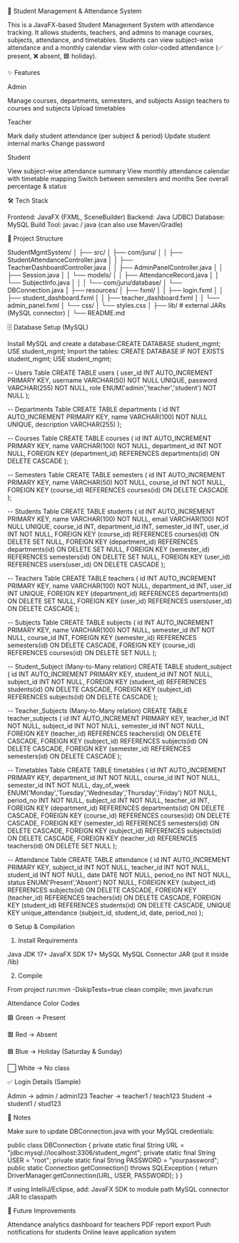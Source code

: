 📘 Student Management & Attendance System

This is a JavaFX-based Student Management System with attendance tracking.
It allows students, teachers, and admins to manage courses, subjects, attendance, and timetables.
Students can view subject-wise attendance and a monthly calendar view with color-coded attendance (✅ present, ❌ absent, 🟦 holiday).

✨ Features

Admin

Manage courses, departments, semesters, and subjects
Assign teachers to courses and subjects
Upload timetables

Teacher

Mark daily student attendance (per subject & period)
Update student internal marks
Change password

Student

View subject-wise attendance summary
View monthly attendance calendar with timetable mapping
Switch between semesters and months
See overall percentage & status

🛠 Tech Stack

Frontend: JavaFX (FXML, SceneBuilder)
Backend: Java (JDBC)
Database: MySQL
Build Tool: javac / java (can also use Maven/Gradle)

📂 Project Structure

StudentMgmtSystem/
│
├── src/
│   ├── com/juru/
│   │   ├── StudentAttendanceController.java
│   │   ├── TeacherDashboardController.java
│   │   ├── AdminPanelController.java
│   │   ├── Session.java
│   │   └── models/
│   │       ├── AttendanceRecord.java
│   │       └── SubjectInfo.java
│   │
│   └── com/juru/database/
│       └── DBConnection.java
│
├── resources/
│   ├── fxml/
│   │   ├── login.fxml
│   │   ├── student_dashboard.fxml
│   │   ├── teacher_dashboard.fxml
│   │   └── admin_panel.fxml
│   └── css/
│       └── styles.css
│
├── lib/   # external JARs (MySQL connector)
│
└── README.md

🗄 Database Setup (MySQL)

Install MySQL and create a database:CREATE DATABASE student_mgmt;
USE student_mgmt;
Import the tables:
CREATE DATABASE IF NOT EXISTS student_mgmt;
USE student_mgmt;

-- Users Table
CREATE TABLE users (
    user_id INT AUTO_INCREMENT PRIMARY KEY,
    username VARCHAR(50) NOT NULL UNIQUE,
    password VARCHAR(255) NOT NULL,
    role ENUM('admin','teacher','student') NOT NULL
);

-- Departments Table
CREATE TABLE departments (
    id INT AUTO_INCREMENT PRIMARY KEY,
    name VARCHAR(100) NOT NULL UNIQUE,
    description VARCHAR(255)
);

-- Courses Table
CREATE TABLE courses (
    id INT AUTO_INCREMENT PRIMARY KEY,
    name VARCHAR(100) NOT NULL,
    department_id INT NOT NULL,
    FOREIGN KEY (department_id) REFERENCES departments(id) ON DELETE CASCADE
);

-- Semesters Table
CREATE TABLE semesters (
    id INT AUTO_INCREMENT PRIMARY KEY,
    name VARCHAR(50) NOT NULL,
    course_id INT NOT NULL,
    FOREIGN KEY (course_id) REFERENCES courses(id) ON DELETE CASCADE
);

-- Students Table
CREATE TABLE students (
    id INT AUTO_INCREMENT PRIMARY KEY,
    name VARCHAR(100) NOT NULL,
    email VARCHAR(100) NOT NULL UNIQUE,
    course_id INT,
    department_id INT,
    semester_id INT,
    user_id INT NOT NULL,
    FOREIGN KEY (course_id) REFERENCES courses(id) ON DELETE SET NULL,
    FOREIGN KEY (department_id) REFERENCES departments(id) ON DELETE SET NULL,
    FOREIGN KEY (semester_id) REFERENCES semesters(id) ON DELETE SET NULL,
    FOREIGN KEY (user_id) REFERENCES users(user_id) ON DELETE CASCADE
);

-- Teachers Table
CREATE TABLE teachers (
    id INT AUTO_INCREMENT PRIMARY KEY,
    name VARCHAR(100) NOT NULL,
    department_id INT,
    user_id INT UNIQUE,
    FOREIGN KEY (department_id) REFERENCES departments(id) ON DELETE SET NULL,
    FOREIGN KEY (user_id) REFERENCES users(user_id) ON DELETE CASCADE
);

-- Subjects Table
CREATE TABLE subjects (
    id INT AUTO_INCREMENT PRIMARY KEY,
    name VARCHAR(100) NOT NULL,
    semester_id INT NOT NULL,
    course_id INT,
    FOREIGN KEY (semester_id) REFERENCES semesters(id) ON DELETE CASCADE,
    FOREIGN KEY (course_id) REFERENCES courses(id) ON DELETE SET NULL
);

-- Student_Subject (Many-to-Many relation)
CREATE TABLE student_subject (
    id INT AUTO_INCREMENT PRIMARY KEY,
    student_id INT NOT NULL,
    subject_id INT NOT NULL,
    FOREIGN KEY (student_id) REFERENCES students(id) ON DELETE CASCADE,
    FOREIGN KEY (subject_id) REFERENCES subjects(id) ON DELETE CASCADE
);

-- Teacher_Subjects (Many-to-Many relation)
CREATE TABLE teacher_subjects (
    id INT AUTO_INCREMENT PRIMARY KEY,
    teacher_id INT NOT NULL,
    subject_id INT NOT NULL,
    semester_id INT NOT NULL,
    FOREIGN KEY (teacher_id) REFERENCES teachers(id) ON DELETE CASCADE,
    FOREIGN KEY (subject_id) REFERENCES subjects(id) ON DELETE CASCADE,
    FOREIGN KEY (semester_id) REFERENCES semesters(id) ON DELETE CASCADE
);

-- Timetables Table
CREATE TABLE timetables (
    id INT AUTO_INCREMENT PRIMARY KEY,
    department_id INT NOT NULL,
    course_id INT NOT NULL,
    semester_id INT NOT NULL,
    day_of_week ENUM('Monday','Tuesday','Wednesday','Thursday','Friday') NOT NULL,
    period_no INT NOT NULL,
    subject_id INT NOT NULL,
    teacher_id INT,
    FOREIGN KEY (department_id) REFERENCES departments(id) ON DELETE CASCADE,
    FOREIGN KEY (course_id) REFERENCES courses(id) ON DELETE CASCADE,
    FOREIGN KEY (semester_id) REFERENCES semesters(id) ON DELETE CASCADE,
    FOREIGN KEY (subject_id) REFERENCES subjects(id) ON DELETE CASCADE,
    FOREIGN KEY (teacher_id) REFERENCES teachers(id) ON DELETE SET NULL
);

-- Attendance Table
CREATE TABLE attendance (
    id INT AUTO_INCREMENT PRIMARY KEY,
    subject_id INT NOT NULL,
    teacher_id INT NOT NULL,
    student_id INT NOT NULL,
    date DATE NOT NULL,
    period_no INT NOT NULL,
    status ENUM('Present','Absent') NOT NULL,
    FOREIGN KEY (subject_id) REFERENCES subjects(id) ON DELETE CASCADE,
    FOREIGN KEY (teacher_id) REFERENCES teachers(id) ON DELETE CASCADE,
    FOREIGN KEY (student_id) REFERENCES students(id) ON DELETE CASCADE,
    UNIQUE KEY unique_attendance (subject_id, student_id, date, period_no)
);


⚙️ Setup & Compilation
1. Install Requirements

Java JDK 17+
JavaFX SDK 17+
MySQL
MySQL Connector JAR (put it inside /lib)

2. Compile

From project run:mvn -DskipTests=true clean compile; mvn javafx:run

Attendance Color Codes

🟩 Green → Present

🟥 Red → Absent

🟦 Blue → Holiday (Saturday & Sunday)

⬜ White → No class

✅ Login Details (Sample)

Admin → admin / admin123
Teacher → teacher1 / teach123
Student → student1 / stud123

📌 Notes

Make sure to update DBConnection.java with your MySQL credentials:

public class DBConnection {
    private static final String URL = "jdbc:mysql://localhost:3306/student_mgmt";
    private static final String USER = "root";
    private static final String PASSWORD = "yourpassword";
    public static Connection getConnection() throws SQLException {
        return DriverManager.getConnection(URL, USER, PASSWORD);
    }
}


If using IntelliJ/Eclipse, add:
JavaFX SDK to module path
MySQL connector JAR to classpath

🚀 Future Improvements

Attendance analytics dashboard for teachers
PDF report export
Push notifications for students
Online leave application system

